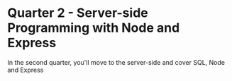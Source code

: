 # Quarter 2 - Server-side Programming with Node and Express

In the second quarter, you'll move to the server-side and cover SQL, Node and Express
